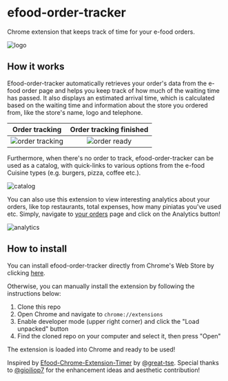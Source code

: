 # efood-order-tracker
Chrome extension that keeps track of time for your e-food orders.

![logo](https://i.imgur.com/JkkrBXd.png)

## How it works
Efood-order-tracker automatically retrieves your order's data from the e-food order page and helps you keep track of how much of the waiting time has passed. It also displays an estimated arrival time, which is calculated based on the waiting time and information about the store you ordered from, like the store's name, logo and telephone.


Order tracking             |  Order tracking finished
:-------------------------:|:-------------------------:
![order tracking](https://i.imgur.com/m14iVw1.png)  |  ![order ready](https://i.imgur.com/GIhTNEc.png)


Furthermore, when there's no order to track, efood-order-tracker can be used as a catalog, with quick-links to various options from the e-food Cuisine types (e.g. burgers, pizza, coffee etc.).

![catalog](https://i.imgur.com/vJPtSgC.png)

You can also use this extension to view interesting analytics about your orders, like top restaurants, total expenses, how many piniatas you've used etc. Simply, navigate to [your orders](https://www.e-food.gr/account/orders) page and click on the Analytics button!

![analytics](https://i.imgur.com/ly4U50g.png)


## How to install
You can install efood-order-tracker directly from Chrome's Web Store by clicking [here](https://chrome.google.com/webstore/detail/e-food-order-tracker/eihmmfchgaebdbakpgmlgkldafickdmo).

Otherwise, you can manually install the extension by following the instructions below:

1. Clone this repo
2. Open Chrome and navigate to `chrome://extensions`
3. Enable developer mode (upper right corner) and click the "Load unpacked" button
4. Find the cloned repo on your computer and select it, then press "Open"

The extension is loaded into Chrome and ready to be used!

Inspired by [Efood-Chrome-Extension-Timer](https://github.com/great-tse/Efood-Chrome-Extension-Timer) by [@great-tse](https://github.com/great-tse). Special thanks to [@gioiliop7](https://github.com/gioiliop7) for the enhancement ideas and aesthetic contribution!
